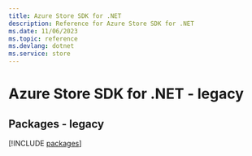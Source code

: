 ```yaml
---
title: Azure Store SDK for .NET
description: Reference for Azure Store SDK for .NET
ms.date: 11/06/2023
ms.topic: reference
ms.devlang: dotnet
ms.service: store
---
```

# Azure Store SDK for .NET - legacy
## Packages - legacy
[!INCLUDE [packages](store-index.md)]